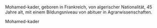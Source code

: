 Mohamed-kader, geboren in Frankreich, von algerischer Nationalität, 45 Jahre alt, mit einem Bildungsniveau von abituer in Agrarwissenschaften.

Mohamed-kader

